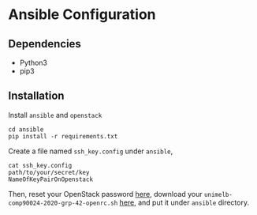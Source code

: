 # Ansible Configuration

## Dependencies
- Python3
- pip3
  
## Installation

Install `ansible` and `openstack`
```
cd ansible
pip install -r requirements.txt
```
Create a file named `ssh_key.config` under `ansible`,

```
cat ssh_key.config
path/to/your/secret/key
NameOfKeyPairOnOpenstack
```

Then, reset your OpenStack password [here](https://dashboard.rc.nectar.org.au/settings/reset-password/), 
download your `unimelb-comp90024-2020-grp-42-openrc.sh`  [here](https://dashboard.rc.nectar.org.au/project/api_access/openrc/), and put it under `ansible` directory.